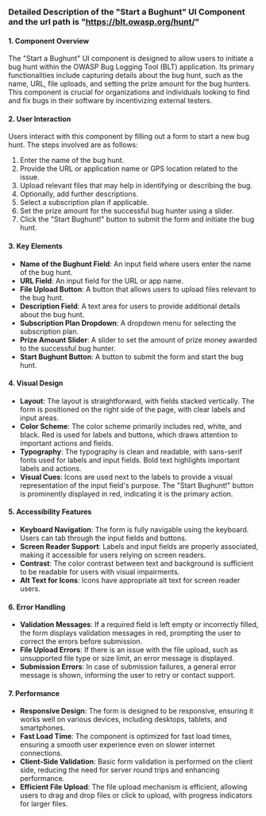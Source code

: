 ### Detailed Description of the "Start a Bughunt" UI Component and the url path is "https://blt.owasp.org/hunt/"

#### 1. **Component Overview**
The "Start a Bughunt" UI component is designed to allow users to initiate a bug hunt within the OWASP Bug Logging Tool (BLT) application. Its primary functionalities include capturing details about the bug hunt, such as the name, URL, file uploads, and setting the prize amount for the bug hunters. This component is crucial for organizations and individuals looking to find and fix bugs in their software by incentivizing external testers.

#### 2. **User Interaction**
Users interact with this component by filling out a form to start a new bug hunt. The steps involved are as follows:
1. Enter the name of the bug hunt.
2. Provide the URL or application name or GPS location related to the issue.
3. Upload relevant files that may help in identifying or describing the bug.
4. Optionally, add further descriptions.
5. Select a subscription plan if applicable.
6. Set the prize amount for the successful bug hunter using a slider.
7. Click the "Start Bughunt!" button to submit the form and initiate the bug hunt.

#### 3. **Key Elements**
- **Name of the Bughunt Field**: An input field where users enter the name of the bug hunt.
- **URL Field**: An input field for the URL or app name.
- **File Upload Button**: A button that allows users to upload files relevant to the bug hunt.
- **Description Field**: A text area for users to provide additional details about the bug hunt.
- **Subscription Plan Dropdown**: A dropdown menu for selecting the subscription plan.
- **Prize Amount Slider**: A slider to set the amount of prize money awarded to the successful bug hunter.
- **Start Bughunt Button**: A button to submit the form and start the bug hunt.

#### 4. **Visual Design**
- **Layout**: The layout is straightforward, with fields stacked vertically. The form is positioned on the right side of the page, with clear labels and input areas.
- **Color Scheme**: The color scheme primarily includes red, white, and black. Red is used for labels and buttons, which draws attention to important actions and fields.
- **Typography**: The typography is clean and readable, with sans-serif fonts used for labels and input fields. Bold text highlights important labels and actions.
- **Visual Cues**: Icons are used next to the labels to provide a visual representation of the input field's purpose. The "Start Bughunt!" button is prominently displayed in red, indicating it is the primary action.

#### 5. **Accessibility Features**
- **Keyboard Navigation**: The form is fully navigable using the keyboard. Users can tab through the input fields and buttons.
- **Screen Reader Support**: Labels and input fields are properly associated, making it accessible for users relying on screen readers.
- **Contrast**: The color contrast between text and background is sufficient to be readable for users with visual impairments.
- **Alt Text for Icons**: Icons have appropriate alt text for screen reader users.

#### 6. **Error Handling**
- **Validation Messages**: If a required field is left empty or incorrectly filled, the form displays validation messages in red, prompting the user to correct the errors before submission.
- **File Upload Errors**: If there is an issue with the file upload, such as unsupported file type or size limit, an error message is displayed.
- **Submission Errors**: In case of submission failures, a general error message is shown, informing the user to retry or contact support.

#### 7. **Performance**
- **Responsive Design**: The form is designed to be responsive, ensuring it works well on various devices, including desktops, tablets, and smartphones.
- **Fast Load Time**: The component is optimized for fast load times, ensuring a smooth user experience even on slower internet connections.
- **Client-Side Validation**: Basic form validation is performed on the client side, reducing the need for server round trips and enhancing performance.
- **Efficient File Upload**: The file upload mechanism is efficient, allowing users to drag and drop files or click to upload, with progress indicators for larger files.

